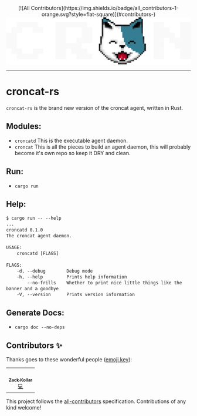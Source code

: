 <div align="center">
<!-- ALL-CONTRIBUTORS-BADGE:START - Do not remove or modify this section -->
[![All Contributors](https://img.shields.io/badge/all_contributors-1-orange.svg?style=flat-square)](#contributors-)
<!-- ALL-CONTRIBUTORS-BADGE:END -->
<img width="600" src="./croncat.png" />
</div>

---

# croncat-rs

`croncat-rs` is the brand new version of the croncat agent, written in Rust.

## Modules:

-   `croncatd` This is the executable agent daemon.
-   `croncat` This is all the pieces to build an agent daemon, this will probably become it's own repo so keep it DRY and clean.

## Run:

-   `cargo run`

## Help:

```
$ cargo run -- --help
...
croncatd 0.1.0
The croncat agent daemon.

USAGE:
    croncatd [FLAGS]

FLAGS:
    -d, --debug        Debug mode
    -h, --help         Prints help information
        --no-frills    Whether to print nice little things like the banner and a goodbye
    -V, --version      Prints version information
```

## Generate Docs:

-   `cargo doc --no-deps`

## Contributors ✨

Thanks goes to these wonderful people ([emoji key](https://allcontributors.org/docs/en/emoji-key)):

<!-- ALL-CONTRIBUTORS-LIST:START - Do not remove or modify this section -->
<!-- prettier-ignore-start -->
<!-- markdownlint-disable -->
<table>
  <tr>
    <td align="center"><a href="http://seedyrom.io"><img src="https://avatars.githubusercontent.com/u/11783357?v=4?s=100" width="100px;" alt=""/><br /><sub><b>Zack Kollar</b></sub></a><br /><a href="https://github.com/SeedyROM/croncat-rs/commits?author=SeedyROM" title="Code">💻</a></td>
  </tr>
</table>

<!-- markdownlint-restore -->
<!-- prettier-ignore-end -->

<!-- ALL-CONTRIBUTORS-LIST:END -->

This project follows the [all-contributors](https://github.com/all-contributors/all-contributors) specification. Contributions of any kind welcome!